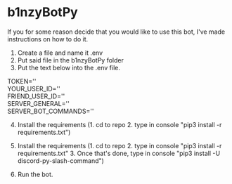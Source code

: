 # b1nzyBotPy

If you for some reason decide that you would like to use this bot, I've made instructions on how to do it.

1. Create a file and name it .env
2. Put said file in the b1nzyBotPy folder
3. Put the text below into the .env file.

TOKEN=''<br>
YOUR_USER_ID=''<br>
FRIEND_USER_ID=''<br>
SERVER_GENERAL=''<br>
SERVER_BOT_COMMANDS=''



4. Install the requirements (1. cd to repo  2. type in console "pip3 install -r requirements.txt")

4. Install the requirements (1. cd to repo  2. type in console "pip3 install -r requirements.txt" 3. Once that's done, type in console "pip3 install -U discord-py-slash-command")

5. Run the bot.
